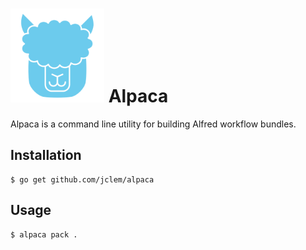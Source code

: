 # <img src="alpaca.svg" width="150" /> Alpaca

Alpaca is a command line utility for building Alfred workflow bundles.

## Installation

```shell
$ go get github.com/jclem/alpaca
```

## Usage

```shell
$ alpaca pack .
```
